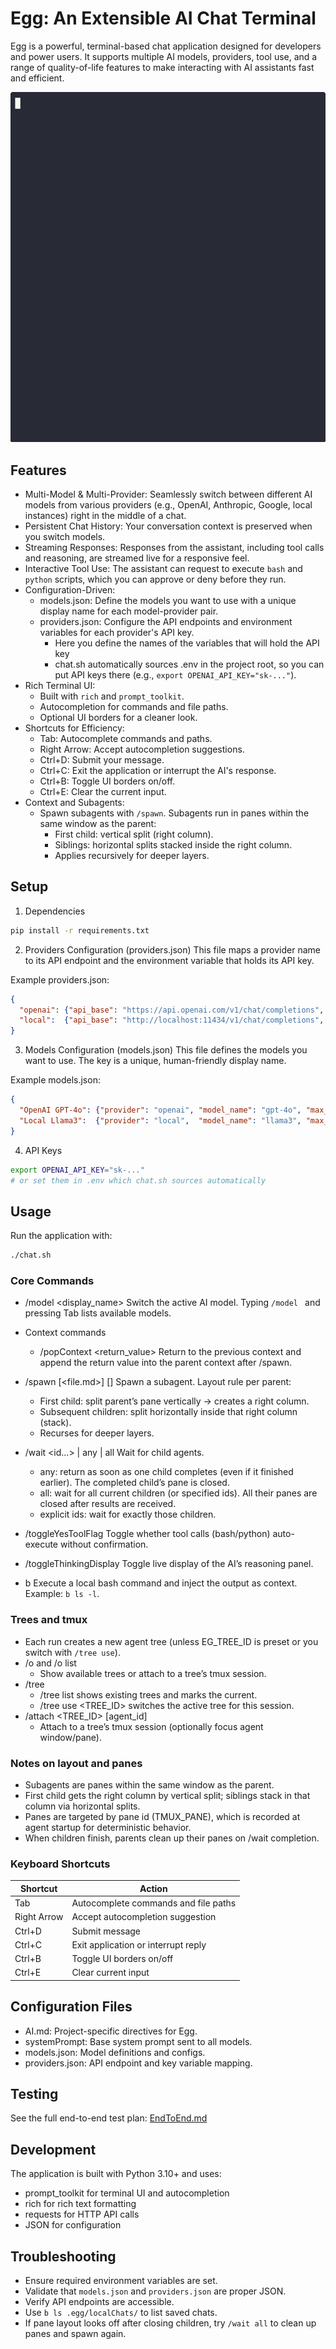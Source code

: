 # Egg: An Extensible AI Chat Terminal

Egg is a powerful, terminal-based chat application designed for developers and power users. It supports multiple AI models, providers, tool use, and a range of quality-of-life features to make interacting with AI assistants fast and efficient.


![Egg](egg.gif)


## Features

- Multi-Model & Multi-Provider: Seamlessly switch between different AI models from various providers (e.g., OpenAI, Anthropic, Google, local instances) right in the middle of a chat.
- Persistent Chat History: Your conversation context is preserved when you switch models.
- Streaming Responses: Responses from the assistant, including tool calls and reasoning, are streamed live for a responsive feel.
- Interactive Tool Use: The assistant can request to execute `bash` and `python` scripts, which you can approve or deny before they run.
- Configuration-Driven:
  - models.json: Define the models you want to use with a unique display name for each model-provider pair.
  - providers.json: Configure the API endpoints and environment variables for each provider's API key.
    - Here you define the names of the variables that will hold the API key
    - chat.sh automatically sources .env in the project root, so you can put API keys there (e.g., `export OPENAI_API_KEY="sk-..."`).
- Rich Terminal UI:
  - Built with `rich` and `prompt_toolkit`.
  - Autocompletion for commands and file paths.
  - Optional UI borders for a cleaner look.
- Shortcuts for Efficiency:
  - Tab: Autocomplete commands and paths.
  - Right Arrow: Accept autocompletion suggestions.
  - Ctrl+D: Submit your message.
  - Ctrl+C: Exit the application or interrupt the AI's response.
  - Ctrl+B: Toggle UI borders on/off.
  - Ctrl+E: Clear the current input.
- Context and Subagents:
  - Spawn subagents with `/spawn`. Subagents run in panes within the same window as the parent:
    - First child: vertical split (right column).
    - Siblings: horizontal splits stacked inside the right column.
    - Applies recursively for deeper layers.

## Setup

1) Dependencies
```bash
pip install -r requirements.txt
```

2) Providers Configuration (providers.json)
This file maps a provider name to its API endpoint and the environment variable that holds its API key.

Example providers.json:
```json
{
  "openai": {"api_base": "https://api.openai.com/v1/chat/completions", "api_key_env": "OPENAI_API_KEY"},
  "local":  {"api_base": "http://localhost:11434/v1/chat/completions", "api_key_env": "LOCAL_API_KEY"}
}
```

3) Models Configuration (models.json)
This file defines the models you want to use. The key is a unique, human-friendly display name.

Example models.json:
```json
{
  "OpenAI GPT-4o": {"provider": "openai", "model_name": "gpt-4o", "max_tokens": 128000},
  "Local Llama3":  {"provider": "local",  "model_name": "llama3", "max_tokens": 8000}
}
```

4) API Keys
```bash
export OPENAI_API_KEY="sk-..."
# or set them in .env which chat.sh sources automatically
```

## Usage

Run the application with:
```bash
./chat.sh
```

### Core Commands

- /model <display_name>
  Switch the active AI model. Typing `/model ` and pressing Tab lists available models.

- Context commands
  - /popContext <return_value>
    Return to the previous context and append the return value into the parent context after /spawn.

- /spawn [<file.md>] [<additional text>]
  Spawn a subagent. Layout rule per parent:
  - First child: split parent’s pane vertically → creates a right column.
  - Subsequent children: split horizontally inside that right column (stack).
  - Recurses for deeper layers.

- /wait <id...> | any | all
  Wait for child agents.
  - any: return as soon as one child completes (even if it finished earlier). The completed child’s pane is closed.
  - all: wait for all current children (or specified ids). All their panes are closed after results are received.
  - explicit ids: wait for exactly those children.

- /toggleYesToolFlag
  Toggle whether tool calls (bash/python) auto-execute without confirmation.

- /toggleThinkingDisplay
  Toggle live display of the AI’s reasoning panel.

- b <command>
  Execute a local bash command and inject the output as context. Example: `b ls -l`.

### Trees and tmux
- Each run creates a new agent tree (unless EG_TREE_ID is preset or you switch with `/tree use`).
- /o and /o list
  - Show available trees or attach to a tree’s tmux session.
- /tree
  - /tree list shows existing trees and marks the current.
  - /tree use <TREE_ID> switches the active tree for this session.
- /attach <TREE_ID> [agent_id]
  - Attach to a tree’s tmux session (optionally focus agent window/pane).

### Notes on layout and panes
- Subagents are panes within the same window as the parent.
- First child gets the right column by vertical split; siblings stack in that column via horizontal splits.
- Panes are targeted by pane id (TMUX_PANE), which is recorded at agent startup for deterministic behavior.
- When children finish, parents clean up their panes on /wait completion.

### Keyboard Shortcuts

| Shortcut  | Action                              |
|-----------|-------------------------------------|
| Tab       | Autocomplete commands and file paths|
| Right Arrow | Accept autocompletion suggestion  |
| Ctrl+D    | Submit message                      |
| Ctrl+C    | Exit application or interrupt reply |
| Ctrl+B    | Toggle UI borders on/off            |
| Ctrl+E    | Clear current input                 |

## Configuration Files

- AI.md: Project-specific directives for Egg.
- systemPrompt: Base system prompt sent to all models.
- models.json: Model definitions and configs.
- providers.json: API endpoint and key variable mapping.

## Testing

See the full end-to-end test plan: [EndToEnd.md](EndToEnd.md)

## Development

The application is built with Python 3.10+ and uses:
- prompt_toolkit for terminal UI and autocompletion
- rich for rich text formatting
- requests for HTTP API calls
- JSON for configuration

## Troubleshooting

- Ensure required environment variables are set.
- Validate that `models.json` and `providers.json` are proper JSON.
- Verify API endpoints are accessible.
- Use `b ls .egg/localChats/` to list saved chats.
- If pane layout looks off after closing children, try `/wait all` to clean up panes and spawn again.

